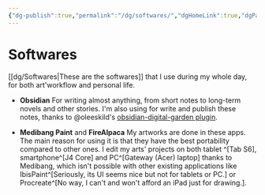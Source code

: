 ```yaml
---
{"dg-publish":true,"permalink":"/dg/softwares/","dgHomeLink":true,"dgPassFrontmatter":false}
---
```


# Softwares
[[dg/Softwares|These are the softwares]] that I use during my whole day, for both art'workflow and personal life.

- **Obsidian**
For writing almost anything, from short notes to long-term novels and other stories. I'm also using for write and publish these notes, thanks to @oleeskild's [obsidian-digital-garden plugin](https://github.com/oleeskild/Obsidian-Digital-Garden).

- **Medibang Paint** and **FireAlpaca**
My artworks are done in these apps. The main reason for using it is that they have the best portability compared to other ones.
I edit my arts' projects on both tablet ^[Tab S6], smartphone^[J4 Core] and PC^[Gateway (Acer) laptop] thanks to Medibang, which isn't possible with other existing applications like IbisPaint^[Seriously, its UI seems nice but not for tablets or PC.] or Procreate^[No way, I can't and won't afford an iPad just for drawing.].

